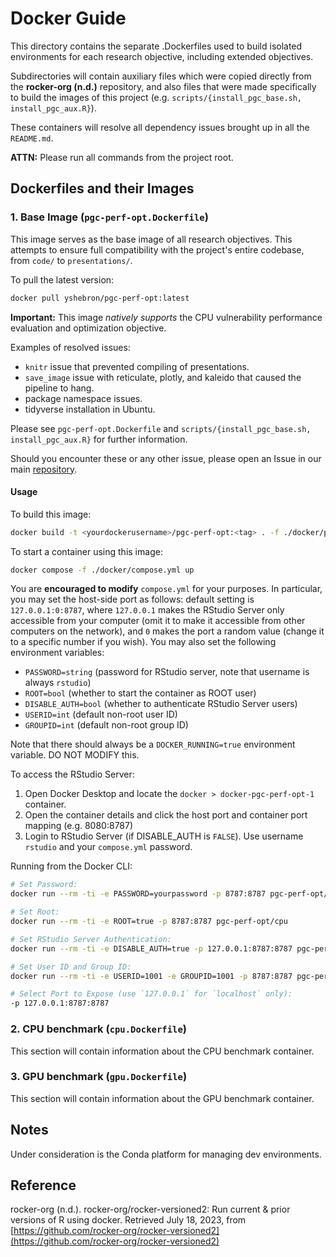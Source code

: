 # Docker Guide

This directory contains the separate .Dockerfiles used to build isolated
environments for each research objective, including extended objectives.

Subdirectories will contain auxiliary files which were copied directly from 
the **rocker-org (n.d.)** repository, and also files that were made specifically
to build the images of this project (e.g. `scripts/{install_pgc_base.sh, install_pgc_aux.R}`).

These containers will resolve all dependency issues brought up in all the `README.md`.

**ATTN:** Please run all commands from the project root.

## Dockerfiles and their Images

### 1. Base Image (`pgc-perf-opt.Dockerfile`)

This image serves as the base image of all research objectives. This attempts to ensure full
compatibility with the project's entire codebase, from `code/` to `presentations/`.

To pull the latest version:

```bash
docker pull yshebron/pgc-perf-opt:latest
```

**Important:** This image *natively supports* the CPU vulnerability performance evaluation and optimization objective.

Examples of resolved issues:

- `knitr` issue that prevented compiling of presentations.
- `save_image` issue with reticulate, plotly, and kaleido that caused the pipeline to hang.
- package namespace issues.
- tidyverse installation in Ubuntu.

Please see `pgc-perf-opt.Dockerfile` and `scripts/{install_pgc_base.sh, install_pgc_aux.R}` for further information.

Should you encounter these or any other issue, please open an Issue in our main
[repository](https://github.com/PGCInternship2023/pgc-perf-opt).

#### Usage

To build this image:

```bash
docker build -t <yourdockerusername>/pgc-perf-opt:<tag> . -f ./docker/pgc-perf-opt.Dockerfile
```

To start a container using this image:

```bash
docker compose -f ./docker/compose.yml up
```

You are **encouraged to modify** `compose.yml` for your purposes. In particular, you may
set the host-side port as follows: default setting is `127.0.0.1:0:8787`, where `127.0.0.1` makes the RStudio Server
only accessible from your computer (omit it to make it accessible from other computers on the network), and `0` makes
the port a random value (change it to a specific number if you wish).
You may also set the following environment variables:

- `PASSWORD=string` (password for RStudio server, note that username is always `rstudio`)
- `ROOT=bool` (whether to start the container as ROOT user)
- `DISABLE_AUTH=bool` (whether to authenticate RStudio Server users)
- `USERID=int` (default non-root user ID)
- `GROUPID=int` (default non-root group ID)

Note that there should always be a `DOCKER_RUNNING=true` environment variable. DO NOT MODIFY this.

To access the RStudio Server:

1. Open Docker Desktop and locate the `docker > docker-pgc-perf-opt-1` container.
2. Open the container details and click the host port and container port mapping (e.g. 8080:8787)
3. Login to RStudio Server (if DISABLE_AUTH is `FALSE`). Use username `rstudio` and your `compose.yml` password.

Running from the Docker CLI:

```bash
# Set Password:
docker run --rm -ti -e PASSWORD=yourpassword -p 8787:8787 pgc-perf-opt/cpu

# Set Root:
docker run --rm -ti -e ROOT=true -p 8787:8787 pgc-perf-opt/cpu

# Set RStudio Server Authentication:
docker run --rm -ti -e DISABLE_AUTH=true -p 127.0.0.1:8787:8787 pgc-perf-opt/cpu

# Set User ID and Group ID:
docker run --rm -ti -e USERID=1001 -e GROUPID=1001 -p 8787:8787 pgc-perf-opt/cpu

# Select Port to Expose (use `127.0.0.1` for `localhost` only):
-p 127.0.0.1:8787:8787
```

### 2. CPU benchmark (`cpu.Dockerfile`)

This section will contain information about the CPU benchmark container.

### 3. GPU benchmark (`gpu.Dockerfile`)

This section will contain information about the GPU benchmark container.

## Notes

Under consideration is the Conda platform for managing dev environments.

## Reference

rocker-org (n.d.). rocker-org/rocker-versioned2: Run current & prior versions of R using docker.
Retrieved July 18, 2023, from [https://github.com/rocker-org/rocker-versioned2](https://github.com/rocker-org/rocker-versioned2)
